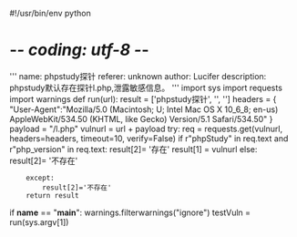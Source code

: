 #!/usr/bin/env python
# -*- coding: utf-8 -*-
'''
name: phpstudy探针
referer: unknown
author: Lucifer
description: phpstudy默认存在探针l.php,泄露敏感信息。
'''
import sys
import requests
import warnings
def run(url):
        result = ['phpstudy探针', '', '']
        headers = {
            "User-Agent":"Mozilla/5.0 (Macintosh; U; Intel Mac OS X 10_6_8; en-us) AppleWebKit/534.50 (KHTML, like Gecko) Version/5.1 Safari/534.50"
        }
        payload = "/l.php"
        vulnurl = url + payload
        try:
            req = requests.get(vulnurl, headers=headers, timeout=10, verify=False)
            if r"phpStudy" in req.text and r"php_version" in req.text:
                result[2]=  '存在'
                result[1] = vulnurl
            else:
                result[2]=  '不存在'

        except:
            result[2]='不存在'
        return result

if __name__ == "__main__":
    warnings.filterwarnings("ignore")
    testVuln = run(sys.argv[1])
